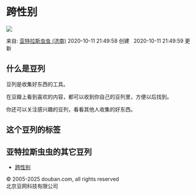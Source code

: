 # 跨性别

![](https://img9.doubanio.com/view/elanor_image/raw/public/Q1FI1UO4.jpg)

来自: [亚特拉斯虫虫 (济南)](https://www.douban.com/people/AtlasZbug/) 2020-10-11 21:49:58 创建   2020-10-11 21:49:59 更新

## 什么是豆列

豆列是收集好东西的工具。

在豆瓣上看到喜欢的内容，都可以收到你自己的豆列里，方便以后找到。

你还可以关注感兴趣的豆列，看看其他人收集的好东西。

## 这个豆列的标签

## 亚特拉斯虫虫的其它豆列 

-   [跨性别](https://www.douban.com/doulist/132241077/) 

© 2005-2025 douban.com, all rights reserved  
北京豆网科技有限公司  